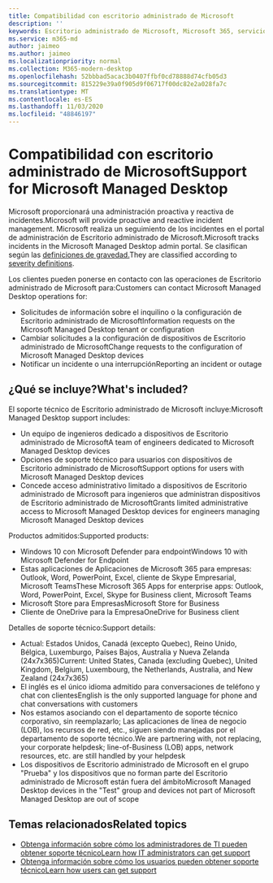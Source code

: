 ```yaml
---
title: Compatibilidad con escritorio administrado de Microsoft
description: ''
keywords: Escritorio administrado de Microsoft, Microsoft 365, servicio, documentación
ms.service: m365-md
author: jaimeo
ms.author: jaimeo
ms.localizationpriority: normal
ms.collection: M365-modern-desktop
ms.openlocfilehash: 52bbbad5acac3b0407ffbf0cd78888d74cfb05d3
ms.sourcegitcommit: 815229e39a0f905d9f06717f00dc82e2a028fa7c
ms.translationtype: MT
ms.contentlocale: es-ES
ms.lasthandoff: 11/03/2020
ms.locfileid: "48846197"
---
```

# <a name="support-for-microsoft-managed-desktop"></a><span data-ttu-id="63936-103">Compatibilidad con escritorio administrado de Microsoft</span><span class="sxs-lookup"><span data-stu-id="63936-103">Support for Microsoft Managed Desktop</span></span>

<span data-ttu-id="63936-104">Microsoft proporcionará una administración proactiva y reactiva de incidentes.</span><span class="sxs-lookup"><span data-stu-id="63936-104">Microsoft will provide proactive and reactive incident management.</span></span> <span data-ttu-id="63936-105">Microsoft realiza un seguimiento de los incidentes en el portal de administración de Escritorio administrado de Microsoft.</span><span class="sxs-lookup"><span data-stu-id="63936-105">Microsoft tracks incidents in the Microsoft Managed Desktop admin portal.</span></span> <span data-ttu-id="63936-106">Se clasifican según las [definiciones de gravedad.](../working-with-managed-desktop/admin-support.md#sev)</span><span class="sxs-lookup"><span data-stu-id="63936-106">They are classified according to [severity definitions](../working-with-managed-desktop/admin-support.md#sev).</span></span>

<span data-ttu-id="63936-107">Los clientes pueden ponerse en contacto con las operaciones de Escritorio administrado de Microsoft para:</span><span class="sxs-lookup"><span data-stu-id="63936-107">Customers can contact Microsoft Managed Desktop operations for:</span></span>
- <span data-ttu-id="63936-108">Solicitudes de información sobre el inquilino o la configuración de Escritorio administrado de Microsoft</span><span class="sxs-lookup"><span data-stu-id="63936-108">Information requests on the Microsoft Managed Desktop tenant or configuration</span></span>
- <span data-ttu-id="63936-109">Cambiar solicitudes a la configuración de dispositivos de Escritorio administrado de Microsoft</span><span class="sxs-lookup"><span data-stu-id="63936-109">Change requests to the configuration of Microsoft Managed Desktop devices</span></span>
- <span data-ttu-id="63936-110">Notificar un incidente o una interrupción</span><span class="sxs-lookup"><span data-stu-id="63936-110">Reporting an incident or outage</span></span>

## <a name="whats-included"></a><span data-ttu-id="63936-111">¿Qué se incluye?</span><span class="sxs-lookup"><span data-stu-id="63936-111">What's included?</span></span>

<span data-ttu-id="63936-112">El soporte técnico de Escritorio administrado de Microsoft incluye:</span><span class="sxs-lookup"><span data-stu-id="63936-112">Microsoft Managed Desktop support includes:</span></span>

- <span data-ttu-id="63936-113">Un equipo de ingenieros dedicado a dispositivos de Escritorio administrado de Microsoft</span><span class="sxs-lookup"><span data-stu-id="63936-113">A team of engineers dedicated to Microsoft Managed Desktop devices</span></span>
- <span data-ttu-id="63936-114">Opciones de soporte técnico para usuarios con dispositivos de Escritorio administrado de Microsoft</span><span class="sxs-lookup"><span data-stu-id="63936-114">Support options for users with Microsoft Managed Desktop devices</span></span>
- <span data-ttu-id="63936-115">Concede acceso administrativo limitado a dispositivos de Escritorio administrado de Microsoft para ingenieros que administran dispositivos de Escritorio administrado de Microsoft</span><span class="sxs-lookup"><span data-stu-id="63936-115">Grants limited administrative access to Microsoft Managed Desktop devices for engineers managing Microsoft Managed Desktop devices</span></span> 

<span data-ttu-id="63936-116">Productos admitidos:</span><span class="sxs-lookup"><span data-stu-id="63936-116">Supported products:</span></span>

- <span data-ttu-id="63936-117">Windows 10 con Microsoft Defender para endpoint</span><span class="sxs-lookup"><span data-stu-id="63936-117">Windows 10 with Microsoft Defender for Endpoint</span></span>
- <span data-ttu-id="63936-118">Estas aplicaciones de Aplicaciones de Microsoft 365 para empresas: Outlook, Word, PowerPoint, Excel, cliente de Skype Empresarial, Microsoft Teams</span><span class="sxs-lookup"><span data-stu-id="63936-118">These Microsoft 365 Apps for enterprise apps: Outlook, Word, PowerPoint, Excel, Skype for Business client, Microsoft Teams</span></span> 
- <span data-ttu-id="63936-119">Microsoft Store para Empresas</span><span class="sxs-lookup"><span data-stu-id="63936-119">Microsoft Store for Business</span></span> 
- <span data-ttu-id="63936-120">Cliente de OneDrive para la Empresa</span><span class="sxs-lookup"><span data-stu-id="63936-120">OneDrive for Business client</span></span> 

<span data-ttu-id="63936-121">Detalles de soporte técnico:</span><span class="sxs-lookup"><span data-stu-id="63936-121">Support details:</span></span>

- <span data-ttu-id="63936-122">Actual: Estados Unidos, Canadá (excepto Quebec), Reino Unido, Bélgica, Luxemburgo, Países Bajos, Australia y Nueva Zelanda (24x7x365)</span><span class="sxs-lookup"><span data-stu-id="63936-122">Current: United States, Canada (excluding Quebec), United Kingdom, Belgium, Luxembourg, the Netherlands, Australia, and New Zealand (24x7x365)</span></span> 
- <span data-ttu-id="63936-123">El inglés es el único idioma admitido para conversaciones de teléfono y chat con clientes</span><span class="sxs-lookup"><span data-stu-id="63936-123">English is the only supported language for phone and chat conversations with customers</span></span> 
- <span data-ttu-id="63936-124">Nos estamos asociando con el departamento de soporte técnico corporativo, sin reemplazarlo; Las aplicaciones de línea de negocio (LOB), los recursos de red, etc., siguen siendo manejadas por el departamento de soporte técnico.</span><span class="sxs-lookup"><span data-stu-id="63936-124">We are partnering with, not replacing, your corporate helpdesk; line-of-Business (LOB) apps, network resources, etc. are still handled by your helpdesk</span></span> 
- <span data-ttu-id="63936-125">Los dispositivos de Escritorio administrado de Microsoft en el grupo "Prueba" y los dispositivos que no forman parte del Escritorio administrado de Microsoft están fuera del ámbito</span><span class="sxs-lookup"><span data-stu-id="63936-125">Microsoft Managed Desktop devices in the "Test" group and devices not part of Microsoft Managed Desktop are out of scope</span></span> 


## <a name="related-topics"></a><span data-ttu-id="63936-126">Temas relacionados</span><span class="sxs-lookup"><span data-stu-id="63936-126">Related topics</span></span>

- [<span data-ttu-id="63936-127">Obtenga información sobre cómo los administradores de TI pueden obtener soporte técnico</span><span class="sxs-lookup"><span data-stu-id="63936-127">Learn how IT administrators can get support</span></span>](../working-with-managed-desktop/admin-support.md)
- [<span data-ttu-id="63936-128">Obtenga información sobre cómo los usuarios pueden obtener soporte técnico</span><span class="sxs-lookup"><span data-stu-id="63936-128">Learn how users can get support</span></span>](../working-with-managed-desktop/end-user-support.md)
